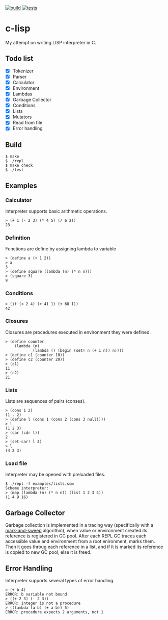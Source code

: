 [![build](https://github.com/maxrok98/c-lisp/actions/workflows/build.yml/badge.svg)](https://github.com/maxrok98/c-list/actions/workflows/build.yml)
[![tests](https://github.com/maxrok98/c-lisp/actions/workflows/tests.yml/badge.svg)](https://github.com/maxrok98/c-list/actions/workflows/tests.yml)

# c-lisp
 My attempt on writing LISP interpreter in C.

## Todo list
- [x] Tokenizer
- [x] Parser
- [x] Calculator
- [x] Environment
- [x] Lambdas
- [x] Garbage Collector 
- [x] Conditions
- [x] Lists
- [x] Mutators
- [x] Read from file
- [x] Error handling

## Build
```
$ make
$ ./repl
$ make check
$ ./test
```

## Examples

### Calculator
Interpreter supports basic arithmetic operations.
```
> (+ 1 (- 2 3) (* 4 5) (/ 6 2))
23
```

### Definition
Functions are define by assigning lambda to variable
```
> (define a (+ 1 2))
> a
3
> (define square (lambda (n) (* n n)))
> (square 3)
9

```

### Conditions
```
> (if (< 2 4) (+ 41 1) (+ 68 1))
42
```

### Closures
Closures are procedures executed in environment they were defined.
```
> (define counter
    (lambda (n)
		    (lambda () (begin (set! n (+ 1 n)) n))))
> (define c1 (counter 10))
> (define c2 (counter 20))
> (c1)
11
> (c2)
21
```

### Lists
Lists are sequences of pairs (conses).
```
> (cons 1 2)
(1 . 2)
> (define l (cons 1 (cons 2 (cons 3 null))))
> l
(1 2 3)
> (car (cdr l))
2
> (set-car! l 4)
> l
(4 2 3)
```

### Load file
Interpreter may be opened with preloaded files.
```
$ ./repl -f examples/lists.scm
Scheme interpreter:
> (map (lambda (n) (* n n)) (list 1 2 3 4))
(1 4 9 16)
```


## Garbage Collector
 Garbage collection is implemented in a tracing way (specifically with a [mark-and-sweep](https://en.wikipedia.org/wiki/Tracing_garbage_collection#Na%C3%AFve_mark-and-sweep) algorithm), when value or environment created its reference is registered in GC pool.
After each REPL GC traces each accessible value and environment from a root enironment, marks them. Then it goes throug each reference in a list, and if it is marked its reference is copied to new GC pool, else it is freed.

## Error Handling
Interpreter supports several types of error handling.
```
> (+ b 4)
ERROR: b variable not bound
> ((+ 2 3) (- 2 3))
ERROR: integer is not a procedure
> ((lambda (a b) (+ a b)) 5)
ERROR: procedure expects 2 arguments, not 1
```
